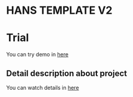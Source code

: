# HANS TEMPLATE V2

# Trial

You can try demo in [here](https://hohuns.github.io/Hans-Template/#/home)

## Detail description about project

You can watch details in [here](https://hohuns17.notion.site/HANS-TEMPLATE-1618be2f46734adbad1468e130b6950b)
